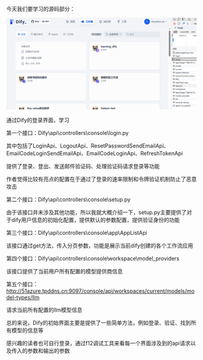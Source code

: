 今天我们要学习的源码部分：



![Dify](Dify.png)



通过Dify的登录界面，学习

第一个接口：Dify\api\controllers\console\login.py

其中包括了LoginApi、LogoutApi、ResetPasswordSendEmailApi、EmailCodeLoginSendEmailApi、EmailCodeLoginApi、RefreshTokenApi

提供了登录、登出、发送邮件验证码、处理验证码请求登录等功能

作者觉得比较有亮点的配置在于通过了登录的速率限制和令牌验证机制防止了恶意攻击

第二个接口：Dify\api\controllers\console\setup.py

由于该接口并未涉及其他功能，所以我就大概介绍一下，setup.py主要提供了对于dify用户信息的初始化配置，提供默认的参数配置，提供验证身份的功能

第三个接口：Dify\api\controllers\console\app\AppListApi

该接口通过get方法，传入分页参数，功能是展示当前dify创建的各个工作流应用

第四个接口：Dify\api\controllers\console\workspace\model_providers

该接口提供了当前用户所有配置的模型提供商信息

第五个接口：http://51azure.tpddns.cn:9097/console/api/workspaces/current/models/model-types/llm

请求当前所有配置的llm模型信息

总的来说，Dify的初始界面主要是提供了一些简单方法，例如登录、验证、找到所有模型的信息等

感兴趣的读者也可自行登录，通过f12调试工具来看每一个界面涉及到的api请求以及传入的参数和输出的参数

